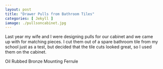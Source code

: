 ```yaml
---
layout: post
title: "Drawer Pulls from Bathroom Tiles"
categories: [ Jekyll ]
iamage: ./pullsoncabinet.jpg
---
```

Last year my wife and I were designing pulls for our cabinet and we came up with for matching pieces. I cut them out of a spare bathroom tile from my school just as a test, but decided that the tile cuts looked great, so I used them on the cabinet.

Oil Rubbed Bronze Mounting Ferrule
